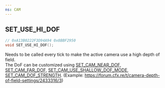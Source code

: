 ```yaml
---
ns: CAM
---
```

## SET_USE_HI_DOF

```c
// 0xA13B0222F3D94A94 0x8BBF2950
void SET_USE_HI_DOF();
```

Needs to be called every tick to make the active camera use a high depth of field.  
The DoF can be customized using [SET_CAM_NEAR_DOF](_#_0x3FA4BF0A7AB7DE2C), [SET_CAM_FAR_DOF](_#_0xEDD91296CD01AEE0), [SET_CAM_USE_SHALLOW_DOF_MODE](_#_0x16A96863A17552BB), [SET_CAM_DOF_STRENGTH](_#_0x5EE29B4D7D5DF897). (Example: https://forum.cfx.re/t/camera-depth-of-field-settings/2433316/3)
